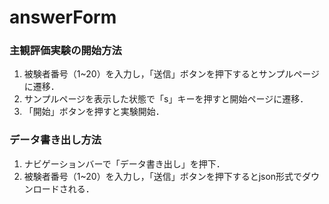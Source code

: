 # answerForm

### 主観評価実験の開始方法

1. 被験者番号（1~20）を入力し，「送信」ボタンを押下するとサンプルページに遷移．
3. サンプルページを表示した状態で「s」キーを押すと開始ページに遷移．
4. 「開始」ボタンを押すと実験開始．

### データ書き出し方法

1. ナビゲーションバーで「データ書き出し」を押下．
2. 被験者番号（1~20）を入力し，「送信」ボタンを押下するとjson形式でダウンロードされる．
